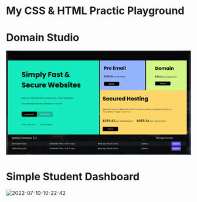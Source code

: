 # My CSS & HTML Practic Playground


# Domain Studio
![](domain-studio/Screenshot_20220712_112632.png)
# Simple Student Dashboard
![2022-07-10-10-22-42](https://user-images.githubusercontent.com/90817505/178153172-abc15cba-7a84-4b9b-8e84-c0eb2ed88e77.gif)




